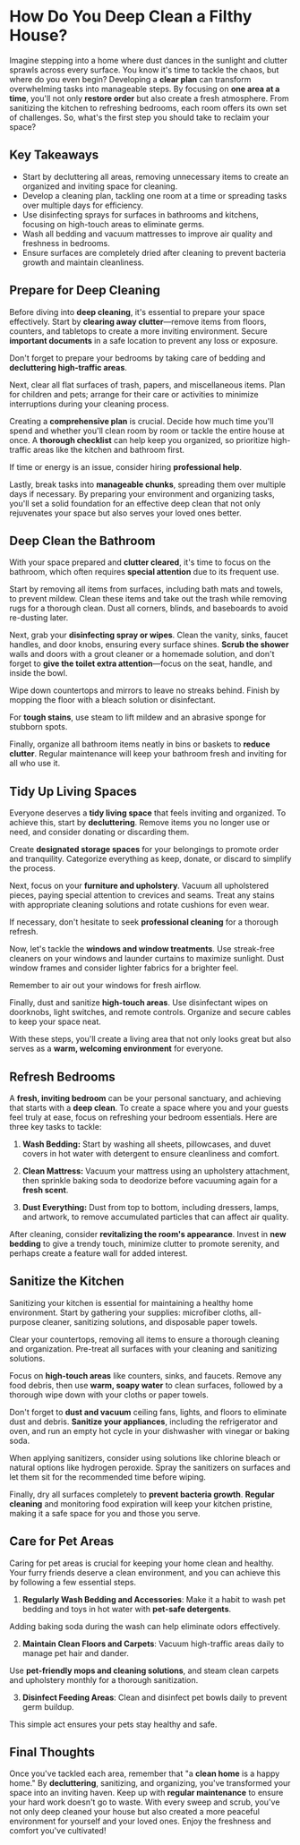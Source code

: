 # How Do You Deep Clean a Filthy House?

Imagine stepping into a home where dust dances in the sunlight and clutter sprawls across every surface. You know it's time to tackle the chaos, but where do you even begin? Developing a **clear plan** can transform overwhelming tasks into manageable steps. By focusing on **one area at a time**, you'll not only **restore order** but also create a fresh atmosphere. From sanitizing the kitchen to refreshing bedrooms, each room offers its own set of challenges. So, what's the first step you should take to reclaim your space?

## Key Takeaways

- Start by decluttering all areas, removing unnecessary items to create an organized and inviting space for cleaning.
- Develop a cleaning plan, tackling one room at a time or spreading tasks over multiple days for efficiency.
- Use disinfecting sprays for surfaces in bathrooms and kitchens, focusing on high-touch areas to eliminate germs.
- Wash all bedding and vacuum mattresses to improve air quality and freshness in bedrooms.
- Ensure surfaces are completely dried after cleaning to prevent bacteria growth and maintain cleanliness.

## Prepare for Deep Cleaning

Before diving into **deep cleaning**, it's essential to prepare your space effectively. Start by **clearing away clutter**—remove items from floors, counters, and tabletops to create a more inviting environment. Secure **important documents** in a safe location to prevent any loss or exposure.

Don't forget to prepare your bedrooms by taking care of bedding and **decluttering high-traffic areas**.

Next, clear all flat surfaces of trash, papers, and miscellaneous items. Plan for children and pets; arrange for their care or activities to minimize interruptions during your cleaning process.

Creating a **comprehensive plan** is crucial. Decide how much time you'll spend and whether you'll clean room by room or tackle the entire house at once. A **thorough checklist** can help keep you organized, so prioritize high-traffic areas like the kitchen and bathroom first.

If time or energy is an issue, consider hiring **professional help**.

Lastly, break tasks into **manageable chunks**, spreading them over multiple days if necessary. By preparing your environment and organizing tasks, you'll set a solid foundation for an effective deep clean that not only rejuvenates your space but also serves your loved ones better.

## Deep Clean the Bathroom

With your space prepared and **clutter cleared**, it's time to focus on the bathroom, which often requires **special attention** due to its frequent use.

Start by removing all items from surfaces, including bath mats and towels, to prevent mildew. Clean these items and take out the trash while removing rugs for a thorough clean. Dust all corners, blinds, and baseboards to avoid re-dusting later.

Next, grab your **disinfecting spray or wipes**. Clean the vanity, sinks, faucet handles, and door knobs, ensuring every surface shines. **Scrub the shower** walls and doors with a grout cleaner or a homemade solution, and don't forget to **give the toilet extra attention**—focus on the seat, handle, and inside the bowl.

Wipe down countertops and mirrors to leave no streaks behind. Finish by mopping the floor with a bleach solution or disinfectant.

For **tough stains**, use steam to lift mildew and an abrasive sponge for stubborn spots.

Finally, organize all bathroom items neatly in bins or baskets to **reduce clutter**. Regular maintenance will keep your bathroom fresh and inviting for all who use it.

## Tidy Up Living Spaces

Everyone deserves a **tidy living space** that feels inviting and organized. To achieve this, start by **decluttering**. Remove items you no longer use or need, and consider donating or discarding them.

Create **designated storage spaces** for your belongings to promote order and tranquility. Categorize everything as keep, donate, or discard to simplify the process.

Next, focus on your **furniture and upholstery**. Vacuum all upholstered pieces, paying special attention to crevices and seams. Treat any stains with appropriate cleaning solutions and rotate cushions for even wear.

If necessary, don't hesitate to seek **professional cleaning** for a thorough refresh.

Now, let's tackle the **windows and window treatments**. Use streak-free cleaners on your windows and launder curtains to maximize sunlight. Dust window frames and consider lighter fabrics for a brighter feel.

Remember to air out your windows for fresh airflow.

Finally, dust and sanitize **high-touch areas**. Use disinfectant wipes on doorknobs, light switches, and remote controls. Organize and secure cables to keep your space neat.

With these steps, you'll create a living area that not only looks great but also serves as a **warm, welcoming environment** for everyone.

## Refresh Bedrooms

A **fresh, inviting bedroom** can be your personal sanctuary, and achieving that starts with a **deep clean**. To create a space where you and your guests feel truly at ease, focus on refreshing your bedroom essentials. Here are three key tasks to tackle:

1. **Wash Bedding:** Start by washing all sheets, pillowcases, and duvet covers in hot water with detergent to ensure cleanliness and comfort.

2. **Clean Mattress:** Vacuum your mattress using an upholstery attachment, then sprinkle baking soda to deodorize before vacuuming again for a **fresh scent**.

3. **Dust Everything:** Dust from top to bottom, including dressers, lamps, and artwork, to remove accumulated particles that can affect air quality.

After cleaning, consider **revitalizing the room's appearance**. Invest in **new bedding** to give a trendy touch, minimize clutter to promote serenity, and perhaps create a feature wall for added interest.

## Sanitize the Kitchen

Sanitizing your kitchen is essential for maintaining a healthy home environment. Start by gathering your supplies: microfiber cloths, all-purpose cleaner, sanitizing solutions, and disposable paper towels.

Clear your countertops, removing all items to ensure a thorough cleaning and organization. Pre-treat all surfaces with your cleaning and sanitizing solutions.

Focus on **high-touch areas** like counters, sinks, and faucets. Remove any food debris, then use **warm, soapy water** to clean surfaces, followed by a thorough wipe down with your cloths or paper towels.

Don't forget to **dust and vacuum** ceiling fans, lights, and floors to eliminate dust and debris. **Sanitize your appliances**, including the refrigerator and oven, and run an empty hot cycle in your dishwasher with vinegar or baking soda.

When applying sanitizers, consider using solutions like chlorine bleach or natural options like hydrogen peroxide. Spray the sanitizers on surfaces and let them sit for the recommended time before wiping.

Finally, dry all surfaces completely to **prevent bacteria growth**. **Regular cleaning** and monitoring food expiration will keep your kitchen pristine, making it a safe space for you and those you serve.

## Care for Pet Areas

Caring for pet areas is crucial for keeping your home clean and healthy. Your furry friends deserve a clean environment, and you can achieve this by following a few essential steps.

1. **Regularly Wash Bedding and Accessories**: Make it a habit to wash pet bedding and toys in hot water with **pet-safe detergents**.

Adding baking soda during the wash can help eliminate odors effectively.

2. **Maintain Clean Floors and Carpets**: Vacuum high-traffic areas daily to manage pet hair and dander.

Use **pet-friendly mops and cleaning solutions**, and steam clean carpets and upholstery monthly for a thorough sanitization.

3. **Disinfect Feeding Areas**: Clean and disinfect pet bowls daily to prevent germ buildup.

This simple act ensures your pets stay healthy and safe.

## Final Thoughts

Once you've tackled each area, remember that "a **clean home** is a happy home." By **decluttering**, sanitizing, and organizing, you've transformed your space into an inviting haven. Keep up with **regular maintenance** to ensure your hard work doesn't go to waste. With every sweep and scrub, you've not only deep cleaned your house but also created a more peaceful environment for yourself and your loved ones. Enjoy the freshness and comfort you've cultivated!